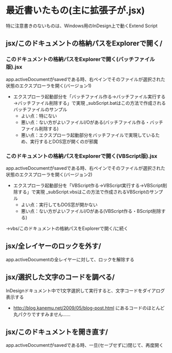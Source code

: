 # 最近書いたもの(主に拡張子が.jsx)  
特に注意書きのないものは、Windows用のInDesign上で動くExtend Script

## jsx/このドキュメントの格納パスをExplorerで開く/

### このドキュメントの格納パスをExplorerで開く(バッチファイル版).jsx
app.activeDocumentがsavedである時、右ペインでそのファイルが選択された状態のエクスプローラを開く(バージョン1)
* エクスプローラ起動部分を「バッチファイル作る→バッチファイル実行する→バッチファイル削除する」で実現  _subScript.batはこの方法で作成されるバッチファイルのサンプル
	* よい点：特にない
	* 悪い点：ない方がよいファイルI/Oがある(バッチファイル作る・バッチファイル削除する)
	* 悪い点：エクスプローラ起動部分をバッチファイルで実現しているため、実行するとDOS窓が開くのが邪魔
  
  

### このドキュメントの格納パスをExplorerで開く(VBScript版).jsx
app.activeDocumentがsavedである時、右ペインでそのファイルが選択された状態のエクスプローラを開く(バージョン2)
* エクスプローラ起動部分を「VBScript作る→VBScript実行する→VBScript削除する」で実現  _subScript.vbsはこの方法で作成されるVBScriptのサンプル
	* よい点：実行してもDOS窓が開かない
	* 悪い点：ない方がよいファイルI/Oがある(VBScript作る・BScript削除する)

→vbs/このドキュメントの格納パスをExplorerで開く/に続く
  
  

## jsx/全レイヤーのロックを外す/
app.activeDocumentの全レイヤーに対して、ロックを解除する

## jsx/選択した文字のコードを調べる/
InDesignドキュメント中で1文字選択して実行すると、文字コードをダイアログ表示する
* <http://blog.kanemu.net/2009/05/blog-post.html> にあるコードのほとんど丸パクりですすみません‥‥‥
  
  

## jsx/このドキュメントを開き直す/
app.activeDocumentがsavedである時、一旦(セーブせずに)閉じて、再度開く
  
  

